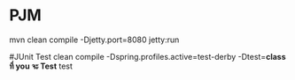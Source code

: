 # PJM
mvn clean compile -Djetty.port=8080 jetty:run

#JUnit Test
clean compile -Dspring.profiles.active=test-derby -Dtest=____class ที่ you จะ Test____ test